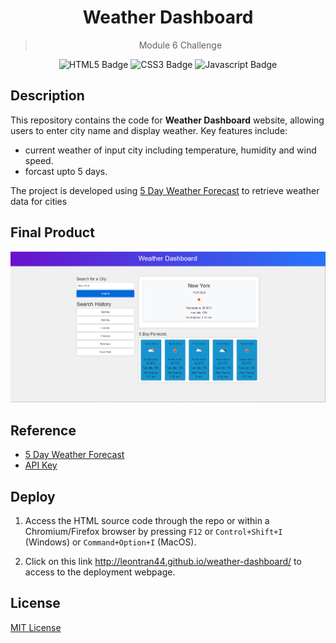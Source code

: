 <div align="center">
  
  # Weather Dashboard
  > Module 6 Challenge

![HTML5 Badge](https://img.shields.io/badge/HTML5-E34F26?style=for-the-badge&logo=html5&logoColor=white)
![CSS3 Badge](https://img.shields.io/badge/CSS3-1572B6?style=for-the-badge&logo=css3&logoColor=white)
![Javascript Badge](https://img.shields.io/badge/JavaScript-323330?style=for-the-badge&logo=javascript&logoColor=F7DF1E)

  </div>

## Description

This repository contains the code for **Weather Dashboard** website, allowing users to enter city name and display weather. Key features include:

- current weather of input city including temperature, humidity and wind speed.
- forcast upto 5 days.

The project is developed using [5 Day Weather Forecast](https://openweathermap.org/forecast5) to retrieve weather data for cities

## Final Product

![Final Product](./assets/img/final-product.PNG)

## Reference

- [5 Day Weather Forecast](https://openweathermap.org/forecast5)
- [API Key](https://openweathermap.org/api)

## Deploy

1. Access the HTML source code through the repo or within a Chromium/Firefox browser by pressing `F12` or `Control+Shift+I` (Windows) or `Command+Option+I` (MacOS).

2. Click on this link http://leontran44.github.io/weather-dashboard/ to access to the deployment webpage.

## License

[MIT License](https://opensource.org/licenses/MIT)
